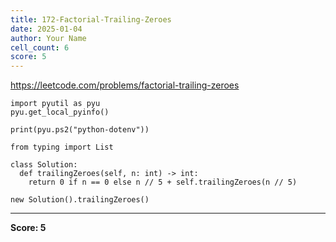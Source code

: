```yaml
---
title: 172-Factorial-Trailing-Zeroes
date: 2025-01-04
author: Your Name
cell_count: 6
score: 5
---
```


https://leetcode.com/problems/factorial-trailing-zeroes


```
import pyutil as pyu
pyu.get_local_pyinfo()
```


```
print(pyu.ps2("python-dotenv"))
```


```
from typing import List
```


```
class Solution:
  def trailingZeroes(self, n: int) -> int:
    return 0 if n == 0 else n // 5 + self.trailingZeroes(n // 5)
```


```
new Solution().trailingZeroes()
```


---
**Score: 5**